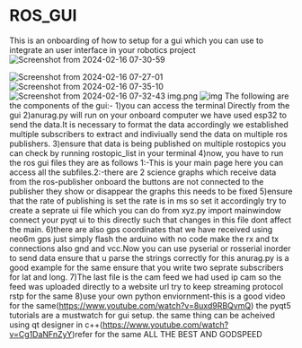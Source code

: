 # ROS_GUI
This is an onboarding of how to setup for a gui which you can use to integrate an user interface in your robotics project
![Screenshot from 2024-02-16 07-30-59](https://github.com/muhd360/ROS_GUI/assets/125988314/7b59e3fb-d594-4340-8800-676e61aef1ca)

![Screenshot from 2024-02-16 07-27-01](https://github.com/muhd360/ROS_GUI/assets/125988314/d46601da-7388-4867-b5fb-e60ffbd8b95c)
![Screenshot from 2024-02-16 07-35-10](https://github.com/muhd360/ROS_GUI/assets/125988314/397a1517-e64a-4a27-8ba8-9891f46c166c)
![Screenshot from 2024-02-16 07-32-43](https://github.com/muhd360/ROS_GUI/assets/125988314/6e60d3e6-1fd7-478e-9013-7fa17f46dbc9)
img.png 
![img](https://github.com/muhd360/ROS_GUI/assets/125988314/709f1963-5ef1-4f65-adca-41940b12bde5)
The following are the components of the gui:-
1)you can access the terminal Directly from the gui
2)anurag.py will run on your onboard computer we have used esp32 to send the data.It is necessary to format the data accordingly we established multiple subscribers to extract and indiviually send the data on multiple ros publishers.
3)ensure that data is being published on multiple rostopics you can check by running rostopic_list in your terminal
4)now, you have to run the ros gui files they are as follows 1:-This is your main page here you can access all the subfiles.2:-there are 2 science graphs which receive data from the ros-publisher onboard the buttons are not connected to the publisher they show or disappear the graphs this needs to be fixed 
5)ensure that the rate of publishing is set the rate is in ms so set it accordingly try to create a seprate ui file which you can do from xyz.py import mainwindow connect your pyqt ui to this directly such that changes in this file dont affect the main.
6)there are also gps coordinates that we have received using neo6m gps just simply flash the arduino with no code make the rx and tx connections also gnd and vcc.Now you can use pyserial or rosserial inorder to send data ensure that u parse the strings correctly for this anurag.py is a good example for the same ensure that you write two seprate subscribers for lat and long.
7)The last file is the cam feed we had used ip cam so the feed was uploaded directly to a website url try to keep streaming protocol rstp for the same
8)use your own python enviornment-this is a good video for the same(https://www.youtube.com/watch?v=8uxd9RBQvmQ)
the pyqt5 tutorials are a mustwatch for gui setup.
the same thing can be acheived using qt designer in c++(https://www.youtube.com/watch?v=Cg1DaNFnZyY)refer for the same ALL THE BEST AND GODSPEED

